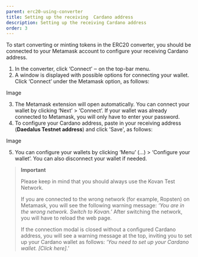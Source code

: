 ```yaml
---
parent: erc20-using-converter
title: Setting up the receiving  Cardano address
description: Setting up the receiving Cardano address
order: 3
---
```


To start converting or minting tokens in the ERC20 converter, you should be connected to your Metamask account to configure your receiving Cardano address.

1. In the converter, click ‘Connect’ ‒ on the top-bar menu. 
2. A window is displayed with possible options for connecting your wallet. Click ‘Connect’ under the Metamask option, as follows:

Image

3. The Metamask extension will open automatically. You can connect your wallet by clicking ‘Next’ > ‘Connect’. If your wallet was already connected to Metamask, you will only have to enter your password.
4. To configure your Cardano address, paste in your receiving address (**Daedalus Testnet address**) and click 'Save', as follows:

Image

5. You can configure your wallets by clicking ‘Menu’ (...) > ‘Configure your wallet’. You can also disconnect your wallet if needed.

> **Important**
> 
> Please keep in mind that you should always use the Kovan Test Network.
> 
> If you are connected to the wrong network (for example, Ropsten) on Metamask, you will see the following warning message: 
> *‘You are in the wrong network. Switch to Kovan.’*
> After switching the network, you will have to reload the web page.
> 
> If the connection modal is closed without a configured Cardano address, you will see a warning message at the top, inviting you to set up your Cardano wallet as follows:
> *‘You need to set up your Cardano wallet. [Click here].’*
